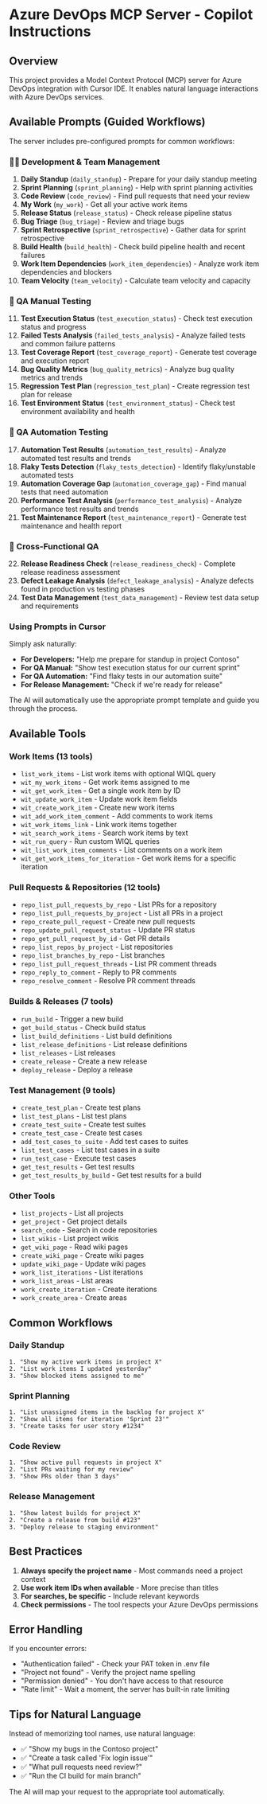 # Azure DevOps MCP Server - Copilot Instructions

## Overview
This project provides a Model Context Protocol (MCP) server for Azure DevOps integration with Cursor IDE. It enables natural language interactions with Azure DevOps services.

## Available Prompts (Guided Workflows)

The server includes pre-configured prompts for common workflows:

### 🏃‍♂️ Development & Team Management
1. **Daily Standup** (`daily_standup`) - Prepare for your daily standup meeting
2. **Sprint Planning** (`sprint_planning`) - Help with sprint planning activities
3. **Code Review** (`code_review`) - Find pull requests that need your review
4. **My Work** (`my_work`) - Get all your active work items
5. **Release Status** (`release_status`) - Check release pipeline status
6. **Bug Triage** (`bug_triage`) - Review and triage bugs
7. **Sprint Retrospective** (`sprint_retrospective`) - Gather data for sprint retrospective
8. **Build Health** (`build_health`) - Check build pipeline health and recent failures
9. **Work Item Dependencies** (`work_item_dependencies`) - Analyze work item dependencies and blockers
10. **Team Velocity** (`team_velocity`) - Calculate team velocity and capacity

### 🧪 QA Manual Testing
11. **Test Execution Status** (`test_execution_status`) - Check test execution status and progress
12. **Failed Tests Analysis** (`failed_tests_analysis`) - Analyze failed tests and common failure patterns
13. **Test Coverage Report** (`test_coverage_report`) - Generate test coverage and execution report
14. **Bug Quality Metrics** (`bug_quality_metrics`) - Analyze bug quality metrics and trends
15. **Regression Test Plan** (`regression_test_plan`) - Create regression test plan for release
16. **Test Environment Status** (`test_environment_status`) - Check test environment availability and health

### 🤖 QA Automation Testing
17. **Automation Test Results** (`automation_test_results`) - Analyze automated test results and trends
18. **Flaky Tests Detection** (`flaky_tests_detection`) - Identify flaky/unstable automated tests
19. **Automation Coverage Gap** (`automation_coverage_gap`) - Find manual tests that need automation
20. **Performance Test Analysis** (`performance_test_analysis`) - Analyze performance test results and trends
21. **Test Maintenance Report** (`test_maintenance_report`) - Generate test maintenance and health report

### 🚀 Cross-Functional QA
22. **Release Readiness Check** (`release_readiness_check`) - Complete release readiness assessment
23. **Defect Leakage Analysis** (`defect_leakage_analysis`) - Analyze defects found in production vs testing phases
24. **Test Data Management** (`test_data_management`) - Review test data setup and requirements

### Using Prompts in Cursor
Simply ask naturally:
- **For Developers:** "Help me prepare for standup in project Contoso"
- **For QA Manual:** "Show test execution status for our current sprint"
- **For QA Automation:** "Find flaky tests in our automation suite"
- **For Release Management:** "Check if we're ready for release"

The AI will automatically use the appropriate prompt template and guide you through the process.

## Available Tools

### Work Items (13 tools)
- `list_work_items` - List work items with optional WIQL query
- `wit_my_work_items` - Get work items assigned to me
- `wit_get_work_item` - Get a single work item by ID
- `wit_update_work_item` - Update work item fields
- `wit_create_work_item` - Create new work items
- `wit_add_work_item_comment` - Add comments to work items
- `wit_work_items_link` - Link work items together
- `wit_search_work_items` - Search work items by text
- `wit_run_query` - Run custom WIQL queries
- `wit_list_work_item_comments` - List comments on a work item
- `wit_get_work_items_for_iteration` - Get work items for a specific iteration

### Pull Requests & Repositories (12 tools)
- `repo_list_pull_requests_by_repo` - List PRs for a repository
- `repo_list_pull_requests_by_project` - List all PRs in a project
- `repo_create_pull_request` - Create new pull requests
- `repo_update_pull_request_status` - Update PR status
- `repo_get_pull_request_by_id` - Get PR details
- `repo_list_repos_by_project` - List repositories
- `repo_list_branches_by_repo` - List branches
- `repo_list_pull_request_threads` - List PR comment threads
- `repo_reply_to_comment` - Reply to PR comments
- `repo_resolve_comment` - Resolve PR comment threads

### Builds & Releases (7 tools)
- `run_build` - Trigger a new build
- `get_build_status` - Check build status
- `list_build_definitions` - List build definitions
- `list_release_definitions` - List release definitions
- `list_releases` - List releases
- `create_release` - Create a new release
- `deploy_release` - Deploy a release

### Test Management (9 tools)
- `create_test_plan` - Create test plans
- `list_test_plans` - List test plans
- `create_test_suite` - Create test suites
- `create_test_case` - Create test cases
- `add_test_cases_to_suite` - Add test cases to suites
- `list_test_cases` - List test cases in a suite
- `run_test_case` - Execute test cases
- `get_test_results` - Get test results
- `get_test_results_by_build` - Get test results for a build

### Other Tools
- `list_projects` - List all projects
- `get_project` - Get project details
- `search_code` - Search in code repositories
- `list_wikis` - List project wikis
- `get_wiki_page` - Read wiki pages
- `create_wiki_page` - Create wiki pages
- `update_wiki_page` - Update wiki pages
- `work_list_iterations` - List iterations
- `work_list_areas` - List areas
- `work_create_iteration` - Create iterations
- `work_create_area` - Create areas

## Common Workflows

### Daily Standup
```
1. "Show my active work items in project X"
2. "List work items I updated yesterday"
3. "Show blocked items assigned to me"
```

### Sprint Planning
```
1. "List unassigned items in the backlog for project X"
2. "Show all items for iteration 'Sprint 23'"
3. "Create tasks for user story #1234"
```

### Code Review
```
1. "Show active pull requests in project X"
2. "List PRs waiting for my review"
3. "Show PRs older than 3 days"
```

### Release Management
```
1. "Show latest builds for project X"
2. "Create a release from build #123"
3. "Deploy release to staging environment"
```

## Best Practices

1. **Always specify the project name** - Most commands need a project context
2. **Use work item IDs when available** - More precise than titles
3. **For searches, be specific** - Include relevant keywords
4. **Check permissions** - The tool respects your Azure DevOps permissions

## Error Handling

If you encounter errors:
- "Authentication failed" - Check your PAT token in .env file
- "Project not found" - Verify the project name spelling
- "Permission denied" - You don't have access to that resource
- "Rate limit" - Wait a moment, the server has built-in rate limiting

## Tips for Natural Language

Instead of memorizing tool names, use natural language:
- ✅ "Show my bugs in the Contoso project"
- ✅ "Create a task called 'Fix login issue'"
- ✅ "What pull requests need review?"
- ✅ "Run the CI build for main branch"

The AI will map your request to the appropriate tool automatically. 